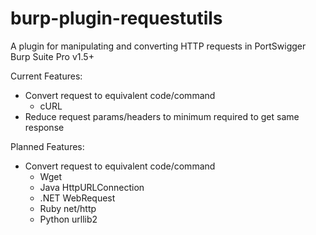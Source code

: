 burp-plugin-requestutils
========================

A plugin for manipulating and converting HTTP requests in PortSwigger Burp Suite Pro v1.5+

Current Features:
  * Convert request to equivalent code/command
    * cURL
  * Reduce request params/headers to minimum required to get same response
  
Planned Features:
  * Convert request to equivalent code/command
    * Wget
    * Java HttpURLConnection
    * .NET WebRequest
    * Ruby net/http
    * Python urllib2    
